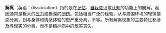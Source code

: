 
**解离**（英语：dissociation）指的是在[记忆](https://zh.m.wikipedia.org/wiki/%E8%A8%98%E6%86%B6 "记忆")、[自我意识](https://zh.m.wikipedia.org/wiki/%E8%87%AA%E6%88%91%E6%84%8F%E8%AD%98 "自我意识")或[认知](https://zh.m.wikipedia.org/wiki/%E8%AA%8D%E7%9F%A5 "认知")的功能上的崩解。起因通常是极大的[压力](https://zh.m.wikipedia.org/wiki/%E5%A3%93%E5%8A%9B "压力")或极深的[创伤](https://zh.m.wikipedia.org/wiki/%E5%89%B5%E5%82%B7 "创伤")。包括相当广泛的经验，从与周围环境的轻微情感分离，到与身体和情感体验的更严重分离，不等。所有解离现象的主要特征都涉及与[现实](https://zh.m.wikipedia.org/wiki/%E7%8F%BE%E5%AF%A6 "现实")的分离，而不是[精神病](https://zh.m.wikipedia.org/wiki/%E7%B2%BE%E7%A5%9E%E7%97%85 "精神病")中的现实丧失。

